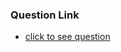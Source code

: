 ### Question Link
- [click to see question](https://www.geeksforgeeks.org/problems/detect-cycle-in-a-directed-graph/1)